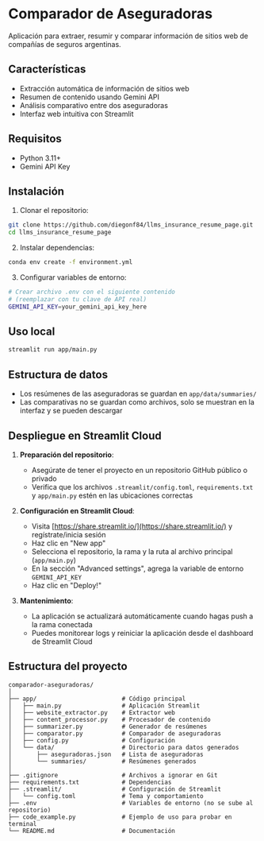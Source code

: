 # Comparador de Aseguradoras

Aplicación para extraer, resumir y comparar información de sitios web de compañías de seguros argentinas.

## Características

- Extracción automática de información de sitios web
- Resumen de contenido usando Gemini API
- Análisis comparativo entre dos aseguradoras
- Interfaz web intuitiva con Streamlit

## Requisitos

- Python 3.11+
- Gemini API Key

## Instalación

1. Clonar el repositorio:
```bash
git clone https://github.com/diegonf84/llms_insurance_resume_page.git
cd llms_insurance_resume_page
```

2. Instalar dependencias:
```bash
conda env create -f environment.yml
```

3. Configurar variables de entorno:
```bash
# Crear archivo .env con el siguiente contenido
# (reemplazar con tu clave de API real)
GEMINI_API_KEY=your_gemini_api_key_here
```

## Uso local

```bash
streamlit run app/main.py
```

## Estructura de datos
- Los resúmenes de las aseguradoras se guardan en `app/data/summaries/`
- Las comparativas no se guardan como archivos, solo se muestran en la interfaz y se pueden descargar

## Despliegue en Streamlit Cloud

1. **Preparación del repositorio**:
   - Asegúrate de tener el proyecto en un repositorio GitHub público o privado
   - Verifica que los archivos `.streamlit/config.toml`, `requirements.txt` y `app/main.py` estén en las ubicaciones correctas

2. **Configuración en Streamlit Cloud**:
   - Visita [https://share.streamlit.io/](https://share.streamlit.io/) y regístrate/inicia sesión
   - Haz clic en "New app"
   - Selecciona el repositorio, la rama y la ruta al archivo principal (`app/main.py`)
   - En la sección "Advanced settings", agrega la variable de entorno `GEMINI_API_KEY`
   - Haz clic en "Deploy!"

3. **Mantenimiento**:
   - La aplicación se actualizará automáticamente cuando hagas push a la rama conectada
   - Puedes monitorear logs y reiniciar la aplicación desde el dashboard de Streamlit Cloud

## Estructura del proyecto

```
comparador-aseguradoras/
│
├── app/                        # Código principal
│   ├── main.py                 # Aplicación Streamlit
│   ├── website_extractor.py    # Extractor web
│   ├── content_processor.py    # Procesador de contenido
│   ├── summarizer.py           # Generador de resúmenes
│   ├── comparator.py           # Comparador de aseguradoras
│   ├── config.py               # Configuración
│   └── data/                   # Directorio para datos generados
│       ├── aseguradoras.json   # Lista de aseguradoras
│       └── summaries/          # Resúmenes generados
│
├── .gitignore                  # Archivos a ignorar en Git
├── requirements.txt            # Dependencias
├── .streamlit/                 # Configuración de Streamlit
│   └── config.toml             # Tema y comportamiento
├── .env                        # Variables de entorno (no se sube al repositorio)
├── code_example.py             # Ejemplo de uso para probar en terminal
└── README.md                   # Documentación
```